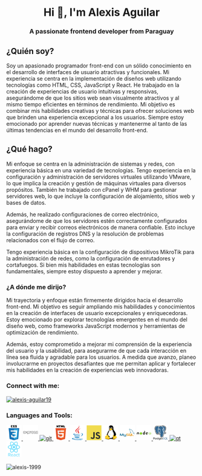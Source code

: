 <h1 align="center">Hi 👋, I'm Alexis Aguilar</h1>
<h3 align="center">A passionate frontend developer from Paraguay</h3>

<h2>¿Quién soy?</h2>
<p>Soy un apasionado programador front-end con un sólido conocimiento en el desarrollo de interfaces de usuario atractivas y funcionales. Mi experiencia se centra en la implementación de diseños web utilizando tecnologías como HTML, CSS, JavaScript y React. He trabajado en la creación de experiencias de usuario intuitivas y responsivas, asegurándome de que los sitios web sean visualmente atractivos y al mismo tiempo eficientes en términos de rendimiento. Mi objetivo es combinar mis habilidades creativas y técnicas para ofrecer soluciones web que brinden una experiencia excepcional a los usuarios. Siempre estoy emocionado por aprender nuevas técnicas y mantenerme al tanto de las últimas tendencias en el mundo del desarrollo front-end.</p>

<h2>¿Qué hago?</h2>
<p>Mi enfoque se centra en la administración de sistemas y redes, con experiencia básica en una variedad de tecnologías. Tengo experiencia en la configuración y administración de servidores virtuales utilizando VMware, lo que implica la creación y gestión de máquinas virtuales para diversos propósitos. También he trabajado con cPanel y WHM para gestionar servidores web, lo que incluye la configuración de alojamiento, sitios web y bases de datos.

Además, he realizado configuraciones de correo electrónico, asegurándome de que los servidores estén correctamente configurados para enviar y recibir correos electrónicos de manera confiable. Esto incluye la configuración de registros DNS y la resolución de problemas relacionados con el flujo de correo.

Tengo experiencia básica en la configuración de dispositivos MikroTik para la administración de redes, como la configuración de enrutadores y cortafuegos. Si bien mis habilidades en estas tecnologías son fundamentales, siempre estoy dispuesto a aprender y mejorar.</p>

<h3>¿A dónde me dirijo?</h3>
<p>Mi trayectoria y enfoque están firmemente dirigidos hacia el desarrollo front-end. Mi objetivo es seguir ampliando mis habilidades y conocimientos en la creación de interfaces de usuario excepcionales y enriquecedoras. Estoy emocionado por explorar tecnologías emergentes en el mundo del diseño web, como frameworks JavaScript modernos y herramientas de optimización de rendimiento.

Además, estoy comprometido a mejorar mi comprensión de la experiencia del usuario y la usabilidad, para asegurarme de que cada interacción en línea sea fluida y agradable para los usuarios. A medida que avanzo, planeo involucrarme en proyectos desafiantes que me permitan aplicar y fortalecer mis habilidades en la creación de experiencias web innovadoras.</p>


<h3 align="left">Connect with me:</h3>
<p align="left">
<a href="https://linkedin.com/in/alexis-aguilar19" target="blank"><img align="center" src="https://raw.githubusercontent.com/rahuldkjain/github-profile-readme-generator/master/src/images/icons/Social/linked-in-alt.svg" alt="alexis-aguilar19" height="30" width="40" /></a>
</p>

<h3 align="left">Languages and Tools:</h3>
<p align="left"> <a href="https://www.w3schools.com/css/" target="_blank" rel="noreferrer"> <img src="https://raw.githubusercontent.com/devicons/devicon/master/icons/css3/css3-original-wordmark.svg" alt="css3" width="40" height="40"/> </a> <a href="https://expressjs.com" target="_blank" rel="noreferrer"> <img src="https://raw.githubusercontent.com/devicons/devicon/master/icons/express/express-original-wordmark.svg" alt="express" width="40" height="40"/> </a> <a href="https://git-scm.com/" target="_blank" rel="noreferrer"> <img src="https://www.vectorlogo.zone/logos/git-scm/git-scm-icon.svg" alt="git" width="40" height="40"/> </a> <a href="https://www.w3.org/html/" target="_blank" rel="noreferrer"> <img src="https://raw.githubusercontent.com/devicons/devicon/master/icons/html5/html5-original-wordmark.svg" alt="html5" width="40" height="40"/> </a> <a href="https://www.java.com" target="_blank" rel="noreferrer"> <img src="https://raw.githubusercontent.com/devicons/devicon/master/icons/java/java-original.svg" alt="java" width="40" height="40"/> </a> <a href="https://developer.mozilla.org/en-US/docs/Web/JavaScript" target="_blank" rel="noreferrer"> <img src="https://raw.githubusercontent.com/devicons/devicon/master/icons/javascript/javascript-original.svg" alt="javascript" width="40" height="40"/> </a> <a href="https://www.linux.org/" target="_blank" rel="noreferrer"> <img src="https://raw.githubusercontent.com/devicons/devicon/master/icons/linux/linux-original.svg" alt="linux" width="40" height="40"/> </a> <a href="https://www.mysql.com/" target="_blank" rel="noreferrer"> <img src="https://raw.githubusercontent.com/devicons/devicon/master/icons/mysql/mysql-original-wordmark.svg" alt="mysql" width="40" height="40"/> </a> <a href="https://nodejs.org" target="_blank" rel="noreferrer"> <img src="https://raw.githubusercontent.com/devicons/devicon/master/icons/nodejs/nodejs-original-wordmark.svg" alt="nodejs" width="40" height="40"/> </a> <a href="https://www.postgresql.org" target="_blank" rel="noreferrer"> <img src="https://raw.githubusercontent.com/devicons/devicon/master/icons/postgresql/postgresql-original-wordmark.svg" alt="postgresql" width="40" height="40"/> </a> <a href="https://www.qt.io/" target="_blank" rel="noreferrer"> <img src="https://upload.wikimedia.org/wikipedia/commons/0/0b/Qt_logo_2016.svg" alt="qt" width="40" height="40"/> </a> <a href="https://reactjs.org/" target="_blank" rel="noreferrer"> <img src="https://raw.githubusercontent.com/devicons/devicon/master/icons/react/react-original-wordmark.svg" alt="react" width="40" height="40"/> </a> </p>

<p><img align="center" src="https://github-readme-stats.vercel.app/api/top-langs?username=alexis-1999&show_icons=true&locale=en&layout=compact" alt="alexis-1999" /></p>
